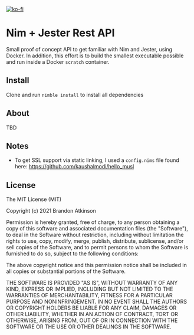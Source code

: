 [![ko-fi](https://ko-fi.com/img/githubbutton_sm.svg)](https://ko-fi.com/O5O63ENS7)

# Nim + Jester Rest API
Small proof of concept API to get familiar with Nim and Jester, using Docker. In addition, this effort is to build the smallest executable possible and run inside a Docker `scratch` container.

## Install
Clone and run `nimble install` to install all dependencies

## About
TBD

## Notes
* To get SSL support via static linking, I used a `config.nims` file found here: https://github.com/kaushalmodi/hello_musl

## License
 
The MIT License (MIT)

Copyright (c) 2021 Brandon Atkinson

Permission is hereby granted, free of charge, to any person obtaining a copy of this software and associated documentation files (the "Software"), to deal in the Software without restriction, including without limitation the rights to use, copy, modify, merge, publish, distribute, sublicense, and/or sell copies of the Software, and to permit persons to whom the Software is furnished to do so, subject to the following conditions:

The above copyright notice and this permission notice shall be included in all copies or substantial portions of the Software.

THE SOFTWARE IS PROVIDED "AS IS", WITHOUT WARRANTY OF ANY KIND, EXPRESS OR IMPLIED, INCLUDING BUT NOT LIMITED TO THE WARRANTIES OF MERCHANTABILITY, FITNESS FOR A PARTICULAR PURPOSE AND NONINFRINGEMENT. IN NO EVENT SHALL THE AUTHORS OR COPYRIGHT HOLDERS BE LIABLE FOR ANY CLAIM, DAMAGES OR OTHER LIABILITY, WHETHER IN AN ACTION OF CONTRACT, TORT OR OTHERWISE, ARISING FROM, OUT OF OR IN CONNECTION WITH THE SOFTWARE OR THE USE OR OTHER DEALINGS IN THE SOFTWARE.
